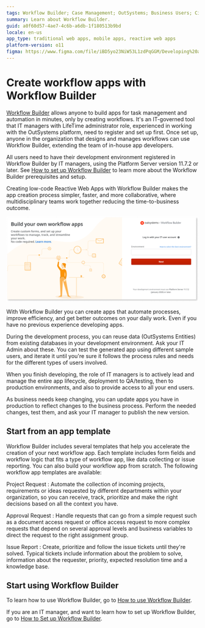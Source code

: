 ```yaml
---
tags: Workflow Builder; Case Management; OutSystems; Business Users; Citizen Developers; Citizen Dev; Workflow; Bussiness developers
summary: Learn about Workflow Builder.
guid: a0f60d57-4ae7-4c6b-a6db-1f180513b9bd
locale: en-us
app_type: traditional web apps, mobile apps, reactive web apps
platform-version: o11
figma: https://www.figma.com/file/iBD5yo23NiW53L1zdPqGGM/Developing%20an%20Application?node-id=4376:901
---
```


# Create workflow apps with Workflow Builder

[Workflow Builder](http://workflowbuilder.outsystems.com/) allows anyone to build apps for task management and automation in minutes, only by creating workflows. It's an IT-governed tool that IT managers with LifeTime administrator role, experienced in working with the OutSystems platform, need to register and set up first. Once set up, anyone in the organization that designs and manages workflows can use Workflow Builder, extending the team of in-house app developers.

All users need to have their development environment registered in Workflow Builder by IT managers, using the Platform Server version 11.7.2 or later. See [How to set up Workflow Builder](how-setup.md) to learn more about the Workflow Builder prerequisites and setup.

Creating low-code Reactive Web Apps with Workflow Builder makes the app creation process simpler, faster, and more collaborative, where multidisciplinary teams work together reducing the time-to-business outcome.

![Workflow Builder login page](images/login-wfb.png)

With Workflow Builder you can create apps that automate processes, improve efficiency, and get better outcomes on your daily work. Even if you have no previous experience developing apps.  

During the development process, you can reuse data (OutSystems Entities) from existing databases in your development environment. Ask your IT Admin about these. You can test the generated app using different sample users, and iterate it until you're sure it follows the process rules and needs for the different types of users involved.

When you finish developing, the role of IT managers is to actively lead and manage the entire app lifecycle, deployment to QA/testing, then to production environments, and also to provide access to all your end users. 

As business needs keep changing, you can update apps you have in production to reflect changes to the business process. Perform the needed changes, test them, and ask your IT manager to publish the new version.

## Start from an app template

Workflow Builder includes several templates that help you accelerate the creation of your next workflow app. Each template includes form fields and workflow logic that fits a type of workflow app, like data collecting or issue reporting. You can also build your workflow app from scratch. The following workflow app templates are available:

Project Request
:   Automate the collection of incoming projects, requirements or ideas requested by different departments within your organization, so you can receive, track, prioritize and make the right decisions based on all the context you have.

Approval Request
:   Handle requests that can go from a simple request such as a document access request or office access request to more complex requests that depend on several approval levels and business variables to direct the request to the right assignment group.

Issue Report
:   Create, prioritize and follow the issue tickets until they're solved. Typical tickets include information about the problem to solve, information about the requester, priority, expected resolution time and a knowledge base.

## Start using Workflow Builder

To learn how to use Workflow Builder, go to [How to use Workflow Builder](how-use.md).

If you are an IT manager, and want to learn how to set up Workflow Builder, go to [How to Set up Workflow Builder](how-setup.md).

